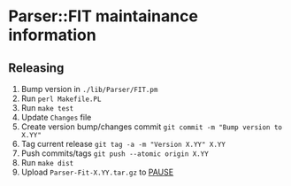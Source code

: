 # Parser::FIT maintainance information

## Releasing

1) Bump version in `./lib/Parser/FIT.pm`
1) Run `perl Makefile.PL`
1) Run `make test`
1) Update `Changes` file
1) Create version bump/changes commit `git commit -m "Bump version to X.YY"`
1) Tag current release `git tag -a -m "Version X.YY" X.YY`
1) Push commits/tags `git push --atomic origin X.YY`
1) Run `make dist`
1) Upload `Parser-Fit-X.YY.tar.gz` to [PAUSE](https://pause.perl.org/)